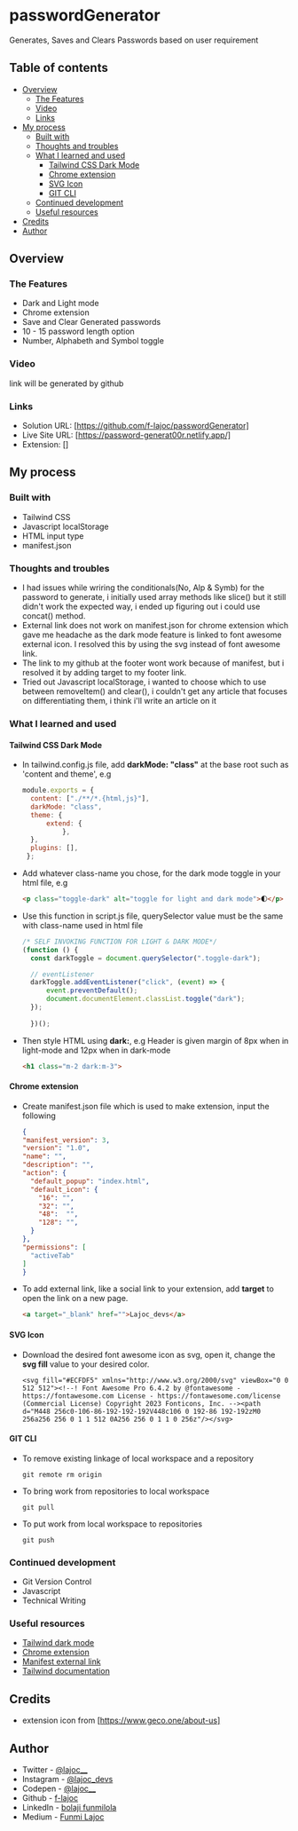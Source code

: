 # passwordGenerator
Generates, Saves and Clears Passwords based on user requirement 


## Table of contents
  - [Overview](#overview)
    - [The Features](#the-features)
    - [Video](#video)
    - [Links](#links)
  - [My process](#my-process)
    - [Built with](#built-with)
    - [Thoughts and troubles](#thoughts-and-troubles)
    - [What I learned and used](#what-i-learned-and-used)
      - [Tailwind CSS Dark Mode](#tailwind-css-dark-mode)
      - [Chrome extension](#chrome-extension)
      - [SVG Icon](#svg-icon)
      - [GIT CLI](#git-cli)
    - [Continued development](#continued-development)
    - [Useful resources](#useful-resources)
  - [Credits](#credits)
  - [Author](#author)

## Overview

### The Features

- Dark and Light mode
- Chrome extension
- Save and Clear Generated passwords
- 10 - 15 password length option
- Number, Alphabeth and Symbol toggle 

### Video 

link will be generated by github

### Links

- Solution URL: [https://github.com/f-lajoc/passwordGenerator] 
- Live Site URL: [https://password-generat00r.netlify.app/]
- Extension: []

## My process

### Built with
- Tailwind CSS
- Javascript localStorage
- HTML input type
- manifest.json

### Thoughts and troubles
- I had issues while wriring the conditionals(No, Alp & Symb) for the password to generate, i initially used array methods like slice() but it still didn't work the expected way, i ended up figuring out i could use concat() method.
- External link does not work on manifest.json for chrome extension which gave me headache as the dark mode feature is linked to font awesome external icon. I resolved this by using the svg instead of font awesome link.
- The link to my github at the footer wont work because of manifest, but i resolved it by adding target to my footer link.
- Tried out Javascript localStorage, i wanted to choose which to use between removeItem() and clear(), i couldn't get any article that focuses on differentiating them, i think i'll write an article on it

### What I learned and used

#### Tailwind CSS Dark Mode
- In tailwind.config.js file, add **darkMode: "class"** at the base root such as 'content and theme', e.g
  ```js
  module.exports = {
	content: ["./**/*.{html,js}"],
	darkMode: "class",
	theme: {
		extend: {
			},
	},
	plugins: [],
   };
  ```

- Add whatever class-name you chose, for the dark mode toggle in your html file, e.g
  ```html
  <p class="toggle-dark" alt="toggle for light and dark mode">🌓</p>
  ```

- Use this function in script.js file, querySelector value must be the same with class-name used in html file
  ```js
  /* SELF INVOKING FUNCTION FOR LIGHT & DARK MODE*/
  (function () {
	const darkToggle = document.querySelector(".toggle-dark");

	// eventListener
	darkToggle.addEventListener("click", (event) => {
		event.preventDefault();
		document.documentElement.classList.toggle("dark");
	});
	
    })();
  ```
- Then style HTML using **dark:**, e.g Header is given margin of 8px when in light-mode and 12px when in dark-mode
  ```html
  <h1 class="m-2 dark:m-3">
  ```

#### Chrome extension
- Create manifest.json file which is used to make extension, input the following
  ```json
  {
  "manifest_version": 3,
  "version": "1.0",
  "name": "",
  "description": "",
  "action": {
    "default_popup": "index.html",
    "default_icon": {
      "16": "",
      "32": "",
      "48":  "",
      "128": "",
    }
  },
  "permissions": [
    "activeTab"
  ]
  }
  ```
- To add external link, like a social link to your extension, add **target** to open the link on a new page.
  ```html
  <a target="_blank" href="">Lajoc_devs</a>
  ```

#### SVG Icon
- Download the desired font awesome icon as svg, open it, change the **svg fill** value to your desired color.
  ```
  <svg fill="#ECFDF5" xmlns="http://www.w3.org/2000/svg" viewBox="0 0 512 512"><!--! Font Awesome Pro 6.4.2 by @fontawesome -  https://fontawesome.com License - https://fontawesome.com/license (Commercial License) Copyright 2023 Fonticons, Inc. --><path d="M448 256c0-106-86-192-192-192V448c106 0 192-86 192-192zM0 256a256 256 0 1 1 512 0A256 256 0 1 1 0 256z"/></svg>
  ```

#### GIT CLI
- To remove existing linkage of local workspace and a repository
  ```
  git remote rm origin
  ```
- To bring work from repositories to local workspace
  ```
  git pull
  ```
- To put work from local workspace to repositories
  ```
  git push
  ``` 
### Continued development

- Git Version Control
- Javascript
- Technical Writing

### Useful resources
- [Tailwind dark mode](https://youtu.be/hGHk5eS5MkA?si=SpyKzBrVnTHus9oh)
- [Chrome extension](https://scrimba.com/playlist/pPD7Kt4)
- [Manifest external link](https://groups.google.com/a/chromium.org/g/chromium-apps/c/bkSOQKYMUmw?pli=1)
- [Tailwind documentation](https://v2.tailwindcss.com/docs)

## Credits
- extension icon from [https://www.geco.one/about-us]
## Author
- Twitter - [@lajoc__](https://www.twitter.com/lajoc__)
- Instagram - [@lajoc_devs](https://www.instagram.com/lajoc_devs)
- Codepen - [@lajoc__](https://codepen.io/lajoc__/pen/bGvYWjR)
- Github - [f-lajoc ](https://github.com/f-lajoc)
- LinkedIn - [bolaji funmilola](https://www.linkedin.com/in/funmilola-b-b4044b13b)
- Medium - [Funmi Lajoc](https://medium.com/@lajoc_)
